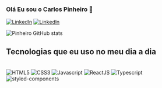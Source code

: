 

### Olá Eu sou o Carlos Pinheiro 👋

[![Linkedln](https://img.shields.io/badge/LinkedIn-0077B5?style=for-the-badge&logo=linkedin&logoColor=white)](https://www.linkedin.com/in/carlospinheiro2021)
[![Linkedln](https://img.shields.io/website?label=portfólio&style=for-the-badge&url=https://eluxc3web.com.br/)](https://eluxc3web.com.br/)


![Pinheiro GitHub stats](https://github-readme-stats.vercel.app/api?username=Mr1984-Pinheiro&show_icons=true&theme=dracula)

## Tecnologias que eu uso no meu dia a dia

<div style="display: inline_block"><br/>
    <img src="https://img.shields.io/badge/HTML5-E34F26?style=for-the-badge&logo=html5&logoColor=white" align="center" alt="HTML5" />
    <img src="https://img.shields.io/badge/CSS3-1572B6?style=for-the-badge&logo=css3&logoColor=white" align="center" alt="CSS3" />
    <img src="https://img.shields.io/badge/JavaScript-F7DF1E?style=for-the-badge&logo=javascript&logoColor=black" align="center" alt="Javascript" />
    <img src="https://img.shields.io/badge/React-0000ff?style=for-the-badge&logo=react&logoColor=61DAFB" align="center" alt="ReactJS" />
    <img src="https://img.shields.io/badge/TypeScript-007ACC?style=for-the-badge&logo=typescript&logoColor=white" align="center" alt="Typescript" />
    <img src="https://img.shields.io/badge/styled--components-DB7093?style=for-the-badge&logo=styled-components&logoColor=white" align="center" alt="styled-components" />
</div>



